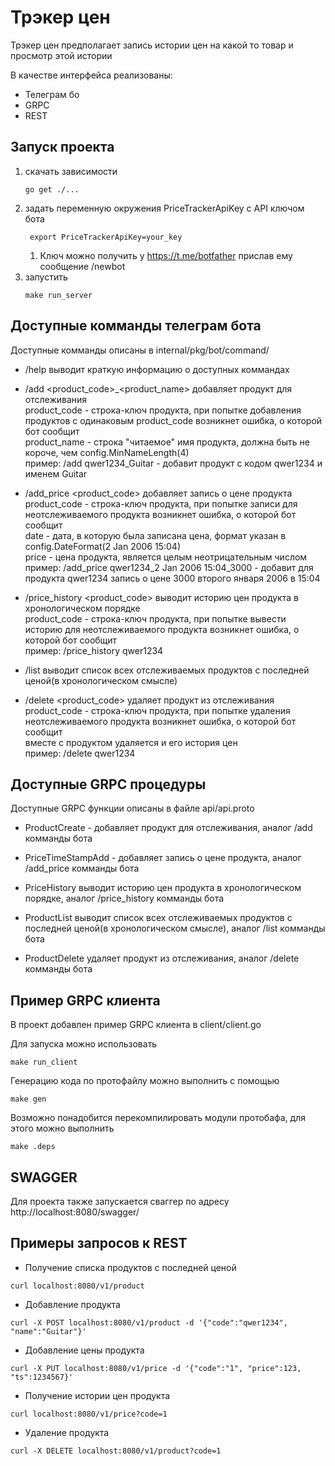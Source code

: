 # Трэкер цен

Трэкер цен предполагает запись истории цен на какой то товар и просмотр этой истории

В качестве интерфейса реализованы: 
- Телеграм бо
- GRPC
- REST

## Запуск проекта

1. скачать зависимости
    ```
    go get ./...
    ```
2. задать переменную окружения PriceTrackerApiKey с API ключом бота
   ```
    export PriceTrackerApiKey=your_key
    ```
   1. Ключ можно получить у https://t.me/botfather прислав ему сообщение /newbot
3. запустить 
    ```
    make run_server
    ```

## Доступные комманды телеграм бота

Доступные комманды описаны в internal/pkg/bot/command/ 

- /help выводит краткую информацию о доступных коммандах

- /add <product_code>_<product_name> добавляет продукт для отслеживания  
product_code - строка-ключ продукта, при попытке добавления продуктов с одинаковым product_code возникнет ошибка, о которой бот сообщит  
product_name - строка "читаемое" имя продукта, должна быть не короче, чем config.MinNameLength(4)  
пример: /add qwer1234_Guitar - добавит продукт с кодом qwer1234 и именем Guitar  

- /add_price <product_code>_<date>_<price> добавляет запись о цене продукта  
product_code - строка-ключ продукта, при попытке записи для неотслеживаемого продукта возникнет ошибка, о которой бот сообщит  
date - дата, в которую была записана цена, формат указан в config.DateFormat(2 Jan 2006 15:04)  
price - цена продукта, является целым неотрицательным числом  
пример: /add_price qwer1234_2 Jan 2006 15:04_3000 - добавит для продукта qwer1234 запись о цене 3000 второго января 2006 в 15:04  

- /price_history <product_code> выводит историю цен продукта в хронологическом порядке  
product_code - строка-ключ продукта, при попытке вывести историю для неотслеживаемого продукта возникнет ошибка, о которой бот сообщит  
пример: /price_history qwer1234  

- /list выводит список всех отслеживаемых продуктов с последней ценой(в хронологическом смысле)  

- /delete <product_code> удаляет продукт из отслеживания  
product_code - строка-ключ продукта, при попытке удаления неотслеживаемого продукта возникнет ошибка, о которой бот сообщит  
вместе с продуктом удаляется и его история цен  
пример: /delete qwer1234

## Доступные GRPC процедуры
Доступные GRPC функции описаны в файле api/api.proto

- ProductCreate - добавляет продукт для отслеживания, аналог /add комманды бота

- PriceTimeStampAdd - добавляет запись о цене продукта, аналог /add_price комманды бота

- PriceHistory выводит историю цен продукта в хронологическом порядке, аналог /price_history комманды бота

- ProductList выводит список всех отслеживаемых продуктов с последней ценой(в хронологическом смысле), аналог /list комманды бота

- ProductDelete удаляет продукт из отслеживания, аналог /delete комманды бота

## Пример GRPC клиента

В проект добавлен пример GRPC клиента в client/client.go

Для запуска можно использовать 
```
make run_client
```

Генерацию кода по протофайлу можно выполнить с помощью 
```
make gen
```

Возможно понадобится перекомпилировать модули протобафа, для этого можно выполнить
```
make .deps
```

## SWAGGER

Для проекта также запускается сваггер по адресу http://localhost:8080/swagger/

## Примеры запросов к REST

- Получение списка продуктов с последней ценой
```
curl localhost:8080/v1/product
```
- Добавление продукта
```
curl -X POST localhost:8080/v1/product -d '{"code":"qwer1234", "name":"Guitar"}'
```
- Добавление цены продукта
```
curl -X PUT localhost:8080/v1/price -d '{"code":"1", "price":123, "ts":1234567}'
```
- Получение истории цен продукта
```
curl localhost:8080/v1/price?code=1
```
- Удаление продукта
```
curl -X DELETE localhost:8080/v1/product?code=1
```
